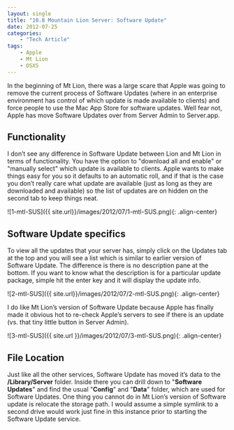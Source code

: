 ```yaml
---
layout: single
title: "10.8 Mountain Lion Server: Software Update"
date: 2012-07-25
categories:
    - "Tech Article"
tags:
    - Apple
    - Mt Lion
    - OSXS
---
```


In the beginning of Mt Lion, there was a large scare that Apple was going to remove the current process of Software Updates (where in an enterprise environment has control of which update is made available to clients) and force people to use the Mac App Store for software updates. Well fear not, Apple has move Software Updates over from Server Admin to Server.app.

Functionality
---

I don’t see any difference in Software Update between Lion and Mt Lion in terms of functionality. You have the option to "download all and enable" or "manually select" which update is available to clients. Apple wants to make things easy for you so it defaults to an automatic roll, and if that is the case you don’t really care what update are available (just as long as they are downloaded and available) so the list of updates are on hidden on the second tab to keep things neat.

![1-mtl-SUS]({{ site.url}}/images/2012/07/1-mtl-SUS.png){: .align-center}

Software Update specifics
---

To view all the updates that your server has, simply click on the Updates tab at the top and you will see a list which is similar to earlier version of Software Update. The difference is there is no description pane at the bottom. If you want to know what the description is for a particular update package, simple hit the enter key and it will display the update info.

![2-mtl-SUS]({{ site.url}}/images/2012/07/2-mtl-SUS.png){: .align-center}

I do like Mt Lion’s version of Software Update because Apple has finally made it obvious hot to re-check Apple’s servers to see if there is an update (vs. that tiny little button in Server Admin).

![3-mtl-SUS]({{ site.url }}/images/2012/07/3-mtl-SUS.png){: .align-center}

File Location
---

Just like all the other services, Software Update has moved it’s data to the **/Library/Server** folder. Inside there you can drill down to "**Software Updates**" and find the usual "**Config**" and "**Data**" folder, which are used for Software Updates. One thing you cannot do in Mt Lion’s version of Software update is relocate the storage path. I would assume a simple symlink to a second drive would work just fine in this instance prior to starting the Software Update service.
